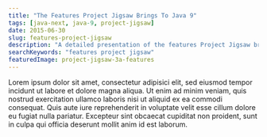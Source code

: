 ```yaml
---
title: "The Features Project Jigsaw Brings To Java 9"
tags: [java-next, java-9, project-jigsaw]
date: 2015-06-30
slug: features-project-jigsaw
description: "A detailed presentation of the features Project Jigsaw brings to Java 9: modularization, encapsulation, configuration, performance, and more."
searchKeywords: "features project jigsaw"
featuredImage: project-jigsaw-3a-features
---
```


Lorem ipsum dolor sit amet, consectetur adipisici elit, sed eiusmod tempor incidunt ut labore et dolore magna aliqua.
Ut enim ad minim veniam, quis nostrud exercitation ullamco laboris nisi ut aliquid ex ea commodi consequat.
Quis aute iure reprehenderit in voluptate velit esse cillum dolore eu fugiat nulla pariatur.
Excepteur sint obcaecat cupiditat non proident, sunt in culpa qui officia deserunt mollit anim id est laborum.